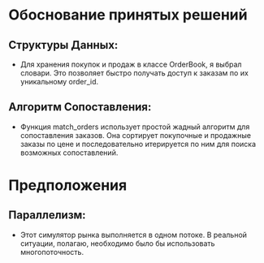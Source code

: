 # Обоснование принятых решений

## Структуры Данных:

- Для хранения покупок и продаж в классе OrderBook, я выбрал словари. Это позволяет быстро получать доступ к заказам по их уникальному order_id.

## Алгоритм Сопоставления:

- Функция match_orders использует простой жадный алгоритм для сопоставления заказов. Она сортирует покупочные и продажные заказы по цене и последовательно итерируется по ним для поиска возможных сопоставлений.

# Предположения

## Параллелизм:
- Этот симулятор рынка выполняется в одном потоке. В реальной ситуации, полагаю, необходимо было бы использовать многопоточность.
